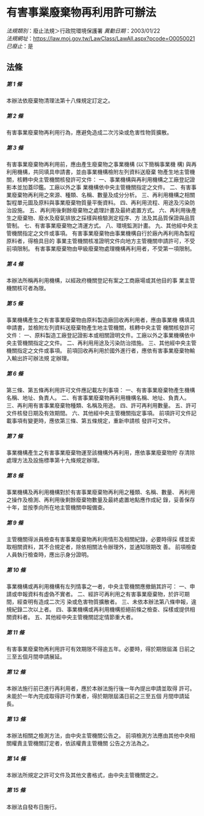 # 有害事業廢棄物再利用許可辦法

*法規類別*：廢止法規＞行政院環境保護署
*異動日期*：2003/01/22  
*法規網址*：https://law.moj.gov.tw/LawClass/LawAll.aspx?pcode=O0050021
*已廢止*：是


## 法條
##### 第 1 條
本辦法依廢棄物清理法第十八條規定訂定之。

##### 第 2 條
有害事業廢棄物再利用行為，應避免造成二次污染或危害性物質擴散。

##### 第 3 條
有害事業廢棄物再利用前，應由產生廢棄物之事業機構 (以下簡稱事業機
構) 與再利用機構，共同填具申請書，並由事業機構檢附左列資料送廢棄
物產生地主管機關，核轉中央主管機關核發許可文件：
一、事業機構與再利用機構之工廠登記證影本並加蓋印鑑。工廠以外之事
    業機構依中央主管機關指定之文件。
二、有害事業廢棄物再利用之來源、種類、名稱、數量及成分分析。
三、再利用機構之相關製程單元圖及原料與事業廢棄物質量平衡資料。
四、再利用流程、用途及污染防治設施。
五、再利用後剩餘廢棄物之處理計畫及最終處置方式。
六、再利用後產生之廢棄物、廢水及廢氣排放之採樣與檢驗測定程序、方
    法及其品質保證與品質管制。
七、有害事業廢棄物之清運方式。
八、環境監測計畫。
九、其他經中央主管機關指定之文件或事項。
有害事業廢棄物由事業機構自行於廠內再利用為製程原料者，得檢具目的
事業主管機關核准證明文件向地方主管機關申請許可，不受前項限制。
有害事業廢棄物由甲級廢棄物處理機構再利用者，不受第一項限制。


##### 第 4 條
本辦法所稱再利用機構，以經政府機關登記有案之工商廠場或其他目的事
業主管機關核可者為限。

##### 第 5 條
事業機構產生之有害事業廢棄物由原料製造廠回收再利用者，應由事業機
構填具申請書，並檢附左列資料送廢棄物產生地主管機關，核轉中央主管
機關核發許可文件：
一、原料製造工廠登記證影本或相關證明文件。工廠以外之事業機構依中
    央主管機關指定之文件。
二、再利用用途及污染防治措施。
三、其他經中央主管機關指定之文件或事項。
前項回收再利用於國外進行者，應依有害事業廢棄物輸入輸出許可辦法規
定辦理。


##### 第 6 條
第三條、第五條再利用許可文件應記載左列事項：
一、有害事業廢棄物產生機構名稱、地址、負責人。
二、有害事業廢棄物再利用機構名稱、地址、負責人。
三、再利用有害事業廢棄物種類、名稱及用途。
四、許可再利用數量。
五、許可文件核發日期及有效期間。
六、其他經中央主管機關指定事項。
前項許可文件記載事項有變更時，應依第三條、第五條規定，重新申請核
發許可文件。


##### 第 7 條
事業機構產生之有害事業廢棄物運至該機構外再利用，應依事業廢棄物貯
存清除處理方法及設施標準第十九條規定辦理。

##### 第 8 條
事業機構及再利用機構對於有害事業廢棄物再利用之種類、名稱、數量、
再利用之操作及檢測、再利用後剩餘廢棄物數量及最終處置地點應作成紀
錄，妥善保存十年，並按季向所在地主管機關申報備查。

##### 第 9 條
主管機關得派員檢查有害事業廢棄物再利用情形及相關紀錄，必要時得採
樣並索取相關資料，其不合規定者，除依相關法令辦理外，並通知限期改
善。
前項檢查人員執行檢查時，應出示身分證明。

##### 第 10 條
事業機構或再利用機構有左列情事之一者，中央主管機關應撤銷其許可：
一、申請或申報資料有虛偽不實者。
二、經許可再利用之有害事業廢棄物，於許可期間，經查明有造成二次污
    染或危害物質擴散者。
三、未依本辦法第八條申報，違規紀錄二次以上者。
四、事業機構或再利用機構拒絕前條之檢查、採樣或提供相關資料者。
五、其他經中央主管機關認定情節重大者。


##### 第 11 條
有害事業廢棄物再利用許可有效期限不得逾五年。必要時，得於期限屆滿
日前之三至五個月間申請展延。

##### 第 12 條
本辦法施行前已進行再利用者，應於本辦法施行後一年內提出申請並取得
許可。未能於一年內完成取得許可作業者，得於期限屆滿日前之三至五個
月間申請延長。

##### 第 13 條
本辦法相關之檢測方法，由中央主管機關公告之。
前項檢測方法應由其他中央相關權責主管機關訂定者，依該權責主管機關
公告之方法為之。

##### 第 14 條
本辦法所規定之許可文件及其他文書格式，由中央主管機關定之。

##### 第 15 條
本辦法自發布日施行。


